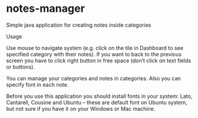 # notes-manager
Simple java application for creating notes inside categories

Usage

Use mouse to navigate system (e.g. click on the tile in Dashboard to see specified category with their notes). If you want to back to the previous screen you have to click right button in free space (don’t click on text fields or buttons). 

You can manage your categories and notes in categories. Also you can specify font in each note. 

Before you use this application you should install fonts in your system: Lato, Cantarell, Cousine and Ubuntu – these are default font on Ubuntu system, but not sure if you have it on your Windows or Mac machine. 
